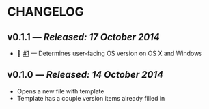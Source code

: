 # CHANGELOG

## **v0.1.1** &mdash; *Released: 17 October 2014*

* :bug: [#1](https://github.com/lee-dohm/bug-report/issues/1) &mdash; Determines user-facing OS version on OS X and Windows

## **v0.1.0** &mdash; *Released: 14 October 2014*

* Opens a new file with template
* Template has a couple version items already filled in

